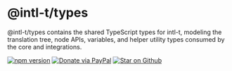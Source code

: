 # @intl-t/types

@intl-t/types contains the shared TypeScript types for intl-t, modeling the translation tree, node APIs, variables, and helper utility types consumed by the core and integrations.

[![npm version](https://img.shields.io/npm/v/intl-t.svg?label=intl-t)](https://www.npmjs.com/package/intl-t)
[![Donate via PayPal](https://img.shields.io/badge/PayPal-Donate-blue?logo=paypal)](https://www.paypal.com/ncp/payment/PMH5ASCL7J8B6) [![Star on Github](https://img.shields.io/github/stars/nivandres/intl-t)](https://github.com/nivandres/intl-t)
